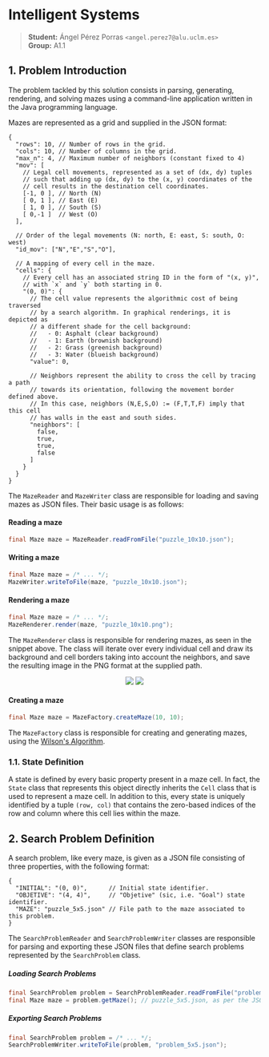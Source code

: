 # Intelligent Systems
> **Student:** Ángel Pérez Porras `<angel.perez7@alu.uclm.es>`  
> **Group:** A1.1

## 1. Problem Introduction
The problem tackled by this solution consists in parsing, generating, rendering, and solving mazes using a command-line
application written in the Java programming language.

Mazes are represented as a grid and supplied in the JSON format:
```json5
{
  "rows": 10, // Number of rows in the grid.
  "cols": 10, // Number of columns in the grid.
  "max_n": 4, // Maximum number of neighbors (constant fixed to 4)
  "mov": [
    // Legal cell movements, represented as a set of (dx, dy) tuples
    // such that adding up (dx, dy) to the (x, y) coordinates of the
    // cell results in the destination cell coordinates.
    [-1, 0 ], // North (N)
    [ 0, 1 ], // East (E)
    [ 1, 0 ], // South (S)
    [ 0,-1 ]  // West (O)
  ],
  
  // Order of the legal movements (N: north, E: east, S: south, O: west)
  "id_mov": ["N","E","S","O"],
  
  // A mapping of every cell in the maze.
  "cells": {
    // Every cell has an associated string ID in the form of "(x, y)",
    // with `x` and `y` both starting in 0.
    "(0, 0)": {
      // The cell value represents the algorithmic cost of being traversed
      // by a search algorithm. In graphical renderings, it is depicted as
      // a different shade for the cell background:
      //   - 0: Asphalt (clear background)
      //   - 1: Earth (brownish background)
      //   - 2: Grass (greenish background)
      //   - 3: Water (blueish background)
      "value": 0,
      
      // Neighbors represent the ability to cross the cell by tracing a path
      // towards its orientation, following the movement border defined above.
      // In this case, neighbors (N,E,S,O) := (F,T,T,F) imply that this cell
      // has walls in the east and south sides.
      "neighbors": [
        false,
        true,
        true,
        false
      ]
    }
  }
}
```

The `MazeReader` and `MazeWriter` class are responsible for loading and saving mazes as JSON files. Their basic usage is
as follows:
#### Reading a maze
```java
final Maze maze = MazeReader.readFromFile("puzzle_10x10.json");
```

#### Writing a maze
```java
final Maze maze = /* ... */;
MazeWriter.writeToFile(maze, "puzzle_10x10.json");
```

#### Rendering a maze
```java
final Maze maze = /* ... */;
MazeRenderer.render(maze, "puzzle_10x10.png");
```

The `MazeRenderer` class is responsible for rendering mazes, as seen in the snippet above. The class will iterate over
every individual cell and draw its background and cell borders taking into account the neighbors, and save the resulting
image in the PNG format at the supplied path.

<center>
<img src="https://tenshi.industries/~angel/mazetool/puzzle_10x10.png" />
<img src="https://tenshi.industries/~angel/mazetool/sol_5x5_a_star.png" />
</center>

#### Creating a maze
```java
final Maze maze = MazeFactory.createMaze(10, 10);
```

The `MazeFactory` class is responsible for creating and generating mazes, using the [Wilson's Algorithm](https://people.cs.ksu.edu//~ashley78/wiki.ashleycoleman.me/index.php/Wilson's_Algorithm.html).

### 1.1. State Definition
A state is defined by every basic property present in a maze cell. In fact, the `State` class that represents this object
directly inherits the `Cell` class that is used to represent a maze cell. In addition to this, every state is uniquely
identified by a tuple `(row, col)` that contains the zero-based indices of the row and column where this cell lies within
the maze.

## 2. Search Problem Definition
A search problem, like every maze, is given as a JSON file consisting of three properties, with the following format:
```json5
{
  "INITIAL": "(0, 0)",      // Initial state identifier.
  "OBJETIVE": "(4, 4)",     // "Objetive" (sic, i.e. "Goal") state identifier.
  "MAZE": "puzzle_5x5.json" // File path to the maze associated to this problem.
}
```
The `SearchProblemReader` and `SearchProblemWriter` classes are responsible for parsing and exporting these JSON files
that define search problems represented by the `SearchProblem` class.

##### Loading Search Problems
```java
final SearchProblem problem = SearchProblemReader.readFromFile("problem_5x5.json");
final Maze maze = problem.getMaze(); // puzzle_5x5.json, as per the JSON definition above
```

##### Exporting Search Problems
```java
final SearchProblem problem = /* ... */;
SearchProblemWriter.writeToFile(problem, "problem_5x5.json");
```

